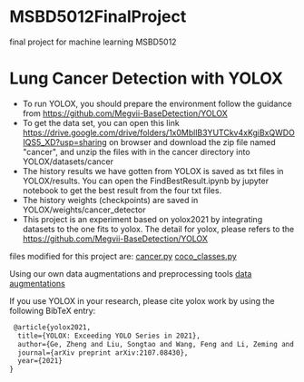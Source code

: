 # MSBD5012FinalProject
final project for machine learning MSBD5012
# Lung Cancer Detection with YOLOX

* To run YOLOX, you should prepare the environment follow the guidance from  https://github.com/Megvii-BaseDetection/YOLOX
* To get the data set, you can open  this link https://drive.google.com/drive/folders/1x0MbllB3YUTCkv4xKgiBxQWDOIQS5_XD?usp=sharing on browser and download the zip file named "cancer", and unzip the files with in the cancer directory into YOLOX/datasets/cancer
* The history results we have gotten from YOLOX is saved as txt files in YOLOX/results. You can open the FindBestResult.ipynb by jupyter notebook to get the best result from the four txt files.
* The history weights (checkpoints) are saved in YOLOX/weights/cancer_detector
* This project is an experiment based on yolox2021 by integrating datasets to the one fits to yolox. 
The detail for yolox, please refers to the https://github.com/Megvii-BaseDetection/YOLOX

files modified for this project are:
[cancer.py](../Lung_Cancer_Detection_with_YOLOX/YOLOX/exps/cancer.py)
[coco_classes.py](../Lung_Cancer_Detection_with_YOLOX/YOLOX/yolox/data/datasets/coco_classes.py)

Using our own data augmentations and preprocessing tools
[data augmentations](../data_preprocess)

If you use YOLOX in your research, please cite yolox work by using the following BibTeX entry:

```latex
 @article{yolox2021,
  title={YOLOX: Exceeding YOLO Series in 2021},
  author={Ge, Zheng and Liu, Songtao and Wang, Feng and Li, Zeming and Sun, Jian},
  journal={arXiv preprint arXiv:2107.08430},
  year={2021}
}
```
